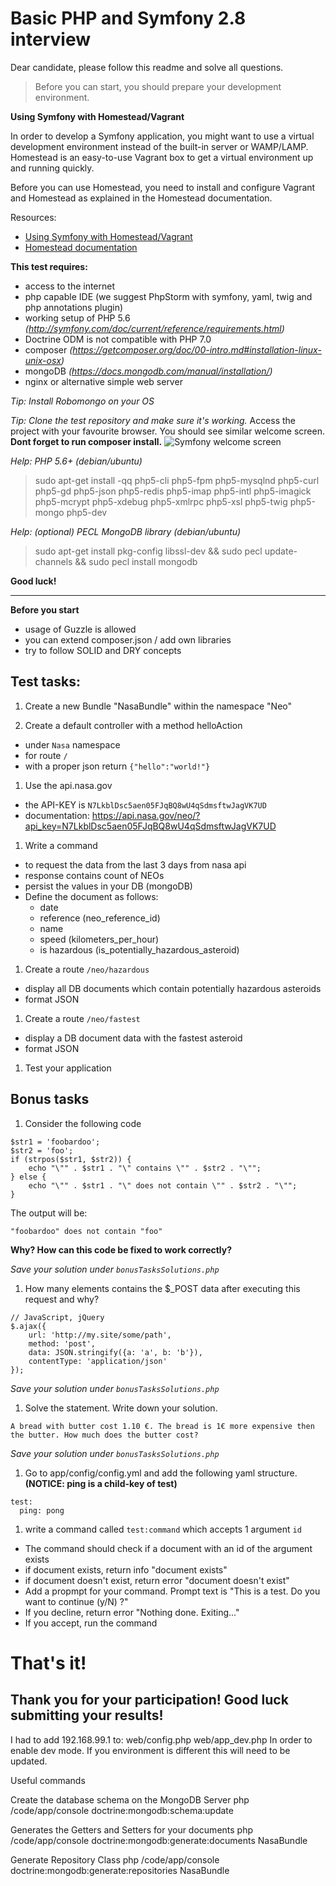 # Basic PHP and Symfony 2.8 interview

Dear candidate, please follow this readme and solve all questions.

> Before you can start, you should prepare your development environment.

**Using Symfony with Homestead/Vagrant**

In order to develop a Symfony application, you might want to use a virtual development environment instead of the built-in server or WAMP/LAMP. Homestead is an easy-to-use Vagrant box to get a virtual environment up and running quickly.

Before you can use Homestead, you need to install and configure Vagrant and Homestead as explained in the Homestead documentation.

Resources:
- [Using Symfony with Homestead/Vagrant](http://symfony.com/doc/current/cookbook/workflow/homestead.html)
- [Homestead documentation](http://laravel.com/docs/homestead#installation-and-setup)


**This test requires:**
- access to the internet
- php capable IDE (we suggest PhpStorm with symfony, yaml, twig and php annotations plugin)
- working setup of PHP 5.6 *(http://symfony.com/doc/current/reference/requirements.html)*
- Doctrine ODM is not compatible with PHP 7.0
- composer *(https://getcomposer.org/doc/00-intro.md#installation-linux-unix-osx)*
- mongoDB *(https://docs.mongodb.com/manual/installation/)*
- nginx or alternative simple web server

*Tip: Install Robomongo on your OS*

*Tip: Clone the test repository and make sure it's working.*
Access the project with your favourite browser. You should see similar welcome screen. **Dont forget to run composer install.**
![Symfony welcome screen](https://raw.githubusercontent.com/OskHa/php_interview_test/master/symfony_screenshot.png)

*Help: PHP 5.6+ (debian/ubuntu)*
> sudo apt-get install -qq php5-cli php5-fpm php5-mysqlnd php5-curl php5-gd php5-json php5-redis php5-imap php5-intl php5-imagick php5-mcrypt php5-xdebug php5-xmlrpc php5-xsl php5-twig php5-mongo php5-dev

*Help: (optional) PECL MongoDB library (debian/ubuntu)*
> sudo apt-get install pkg-config libssl-dev && sudo pecl update-channels && sudo pecl install mongodb

**Good luck!**


--------


**Before you start**
- usage of Guzzle is allowed
- you can extend composer.json / add own libraries
- try to follow SOLID and DRY concepts


## Test tasks:


1. Create a new Bundle "NasaBundle" within the namespace "Neo"

1. Create a default controller with a method helloAction
  * under `Nasa` namespace
  * for route `/`
  * with a proper json return `{"hello":"world!"}`

1. Use the api.nasa.gov
  * the API-KEY is `N7LkblDsc5aen05FJqBQ8wU4qSdmsftwJagVK7UD`
  * documentation: https://api.nasa.gov/neo/?api_key=N7LkblDsc5aen05FJqBQ8wU4qSdmsftwJagVK7UD

1. Write a command
  * to request the data from the last 3 days from nasa api
  * response contains count of NEOs
  * persist the values in your DB (mongoDB)
  * Define the document as follows:
    * date
    * reference (neo_reference_id)
    * name
    * speed (kilometers_per_hour)
    * is hazardous (is_potentially_hazardous_asteroid)

1. Create a route `/neo/hazardous`
  * display all DB documents which contain potentially hazardous asteroids
  * format JSON

1. Create a route `/neo/fastest`
  * display a DB document data with the fastest asteroid
  * format JSON

1. Test your application



## Bonus tasks

1. Consider the following code
  ```
  $str1 = 'foobardoo';
  $str2 = 'foo';
  if (strpos($str1, $str2)) {
      echo "\"" . $str1 . "\" contains \"" . $str2 . "\"";
  } else {
      echo "\"" . $str1 . "\" does not contain \"" . $str2 . "\"";
  }
  ```

  The output will be:

  `"foobardoo" does not contain "foo"`

  **Why? How can this code be fixed to work correctly?**

  *Save your solution under `bonusTasksSolutions.php`*

1. How many elements contains the $_POST data after executing this request and why?

  ```
  // JavaScript, jQuery
  $.ajax({
      url: 'http://my.site/some/path',
      method: 'post',
      data: JSON.stringify({a: 'a', b: 'b'}),
      contentType: 'application/json'
  });
  ```

  *Save your solution under `bonusTasksSolutions.php`*

1. Solve the statement. Write down your solution.

  ```
  A bread with butter cost 1.10 €. The bread is 1€ more expensive then the butter. How much does the butter cost?
  ```

  *Save your solution under `bonusTasksSolutions.php`*

1. Go to app/config/config.yml and add the following yaml structure. **(NOTICE: ping is a child-key of test)**
  ```
  test:
    ping: pong
  ```

1. write a command called `test:command` which accepts 1 argument `id`
  * The command should check if a document with an id of the argument exists
  * if document exists, return info "document exists"
  * if document doesn't exist, return error "document doesn't exist"
  * Add a propmpt for your command. Prompt text is "This is a test. Do you want to continue (y/N) ?"
  * If you decline, return error "Nothing done. Exiting..."
  * If you accept, run the command


# That's it!
## Thank you for your participation! Good luck submitting your results!

I had to add 192.168.99.1 to:
web/config.php
web/app_dev.php
In order to enable dev mode.  If you environment is different this will need to be updated.

Useful commands

Create the database schema on the MongoDB Server
php /code/app/console doctrine:mongodb:schema:update

Generates the Getters and Setters for your documents
php /code/app/console doctrine:mongodb:generate:documents NasaBundle

Generate Repository Class
php /code/app/console doctrine:mongodb:generate:repositories NasaBundle
